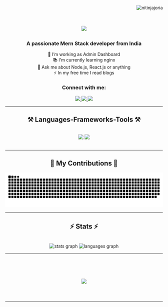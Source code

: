 <p align="right"> <img src="https://komarev.com/ghpvc/?username=nitinjajoria&label=Profile%20views&color=0e75b6&style=flat" alt="nitinjajoria"/> </p>

<h1 align="center"> <img src="https://readme-typing-svg.herokuapp.com/?font=Righteous&size=35&center=true&vCenter=true&width=500&height=70&duration=4000&lines=Hi+There!+👋;+I'm+Nitin+Kumar!;" /> </h1>

<h3 align="center">A passionate Mern Stack developer from India</h3>

<p align="center">🔭 I’m working as Admin Dashboard<br>📚 I'm currently learning nginx<br>💬 Ask me about Node.js, React.js or anything<br>⚡ In my free time I read blogs</p>

###

<div align="center">
	<h3 align="center">Connect with me:</h3>
	<a href="mailto:nitinjajoria97@gmail.com">
		<img src="https://img.shields.io/badge/Gmail-333333?style=for-the-badge&logo=gmail&logoColor=red"/>
	</a>
	<a href="https://linkedin.com/in/" nitinjajoria target="_blank">
		<img src="https://img.shields.io/badge/LinkedIn-0077B5?style=for-the-badge&logo=linkedin&logoColor=white" target="_blank"/>
	</a>
	<a href="https://github.com/NitinJajoria" target="_blank">
		<img src="https://img.shields.io/badge/Portfolio-FF5722?style=for-the-badge&logo=todoist&logoColor=white" target="_blank"/>
	</a>
</div>

<hr />

<h2 align="center">⚒️ Languages-Frameworks-Tools ⚒️</h2>
<br />
<div align="center">
	<img
		src="https://skillicons.dev/icons?i=html,css,javascript,tailwindcss,react,redux"
	/>
	<img
		src="https://skillicons.dev/icons?i=nodejs,express,mongodb,git,github,postman,linux,vscode,java"
	/><br />
</div>

<br />
<hr />

<div align="center">
	<h2>🐍 My Contributions 🐍</h2>
	<img
		src="https://raw.githubusercontent.com/NitinJajoria/NitinJajoria/output/snake.svg"
		alt="Snake animation"
	/>
	<br />
</div>

<hr />

<h2 align="center">⚡ Stats ⚡</h2>
<br />
<div align="center">
	<img
		src="https://github-readme-stats.vercel.app/api?username=NitinJajoria&hide_title=false&hide_rank=false&show_icons=true&include_all_commits=true&count_private=true&disable_animations=false&theme=dracula&locale=en&hide_border=false&order=1"
		height="150"
		alt="stats graph"
	/>
	<img
		src="https://github-readme-stats.vercel.app/api/top-langs?username=NitinJajoria&locale=en&hide_title=false&layout=compact&card_width=320&langs_count=5&theme=dracula&hide_border=false&order=2"
		height="150"
		alt="languages graph"
	/>
</div>

<hr />

<br />

<h1 align="center"><img src="https://readme-typing-svg.herokuapp.com/?font=Righteous&size=35&center=true&vCenter=true&width=500&height=70&duration=4000&lines=End+Here!;+Thanks+for+Reading!;" /></h1>

<br />

<hr />
